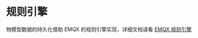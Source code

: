 # 规则引擎

物模型数据的持久化借助 EMQX 的规则引擎实现，详细文档请看 [EMQX 规则引擎](https://docs.emqx.cn/enterprise/v4.3/rule/rule-engine.html)
